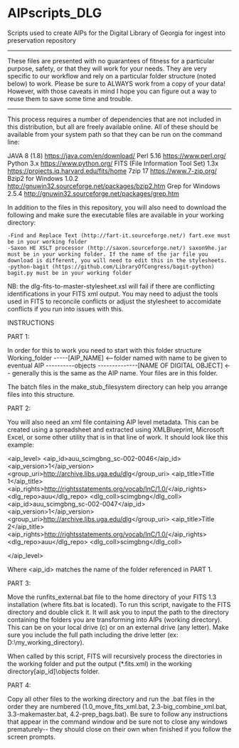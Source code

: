 # AIPscripts_DLG
Scripts used to create AIPs for the Digital Library of Georgia for ingest into preservation repository
************************
These files are presented with no guarantees of fitness for a particular purpose, safety, or that they will work for your needs. They are very specific to our workflow and rely on a particular folder structure (noted below) to work. Please be sure to ALWAYS work from a copy of your data! However, with those caveats in mind I hope you can figure out a way to reuse them to save some time and trouble.
************************
This process requires a number of dependencies that are not included in this distribution, but all are freely available online. All of these should be available from your system path so that they can be run on the command line:

JAVA 8 (1.8) https://java.com/en/download/
Perl 5.16 https://www.perl.org/
Python 3.x https://www.python.org/
FITS (File Information Tool Set) 1.3x https://projects.iq.harvard.edu/fits/home
7zip 17 https://www.7-zip.org/
Bzip2 for Windows 1.0.2 http://gnuwin32.sourceforge.net/packages/bzip2.htm
Grep for Windows 2.5.4 http://gnuwin32.sourceforge.net/packages/grep.htm



In addition to the files in this repository, you will also need to download the following and make sure the executable files are available in your working directory: 

	-Find and Replace Text (http://fart-it.sourceforge.net/) fart.exe must be in your working folder
	-Saxon HE XSLT processor (http://saxon.sourceforge.net/) saxon9he.jar must be in your working folder. If the name of the jar file you download is different, you will need to edit this in the stylesheets.
	-python-bagit (https://github.com/LibraryOfCongress/bagit-python) bagit.py must be in your working folder
	

NB: the dlg-fits-to-master-stylesheet.xsl will fail if there are conflicting identifications in your FITS xml output. You may need to adjust the tools used in FITS to reconcile conflicts or adjust the stylesheet to accomidate conflicts if you run into issues with this.

INSTRUCTIONS

PART 1:

In order for this to work you need to start with this folder structure
Working_folder
-----[AIP_NAME] <--folder named with name to be given to eventual AIP
----------objects 
--------------[NAME OF DIGITAL OBJECT] <-- generally this is the same as the AIP name. Your files are in this folder.

The batch files in the make_stub_filesystem directory can help you arrange files into this structure.

PART 2:

You will also need an xml file containing AIP level metadata. This can be created using a spreadsheet and extracted using XMLBlueprint, Microsoft Excel, or some other utility that is in that line of work. It should look like this example: 

<aip_level>
	<item>
		<aip_id>auu_scimgbng_sc-002-0046</aip_id>
		<aip_version>1</aip_version>
		<group_uri>http://archive.libs.uga.edu/dlg</group_uri>
		<aip_title>Title 1</aip_title>
		<aip_rights>http://rightsstatements.org/vocab/InC/1.0/</aip_rights>
		<dlg_repo>auu</dlg_repo>
		<dlg_coll>scimgbng</dlg_coll>
	</item>
	<item>
		<aip_id>auu_scimgbng_sc-002-0047</aip_id>
		<aip_version>1</aip_version>
		<group_uri>http://archive.libs.uga.edu/dlg</group_uri>
		<aip_title>Title 2</aip_title>
		<aip_rights>http://rightsstatements.org/vocab/InC/1.0/</aip_rights>
		<dlg_repo>auu</dlg_repo>
		<dlg_coll>scimgbng</dlg_coll>
	</item>
	
</aip_level>

Where <aip_id> matches the name of the folder referenced in PART 1.

PART 3:

Move the runfits_external.bat file to the home directory of your FITS 1.3 installation (where fits.bat is located). To run this script, navigate to the FITS directory and double click it. It will ask you to input the path to the directory containing the folders you are transforming into AIPs (working directory). This can be on your local drive (c) or on an external drive (any letter). Make sure you include the full path including the drive letter (ex: D:\my_working_directory). 

When called by this script, FITS will recursively process the directories in the working folder and put the output (*.fits.xml) in the working directory[aip_id]\objects folder. 

PART 4:

Copy all other files to the working directory and run the .bat files in the order they are numbered (1.0_move_fits_xml.bat, 2.3-big_combine_xml.bat, 3.3-makemaster.bat, 4.2-prep_bags.bat). Be sure to follow any instructions that appear in the command window and be sure not to close any windows prematurely-- they should close on their own when finished if you follow the screen prompts.


